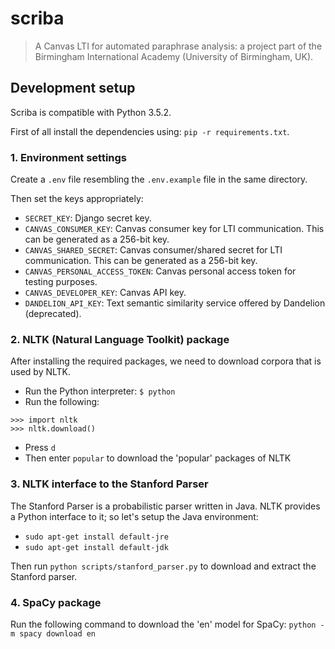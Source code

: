 # scriba

> A Canvas LTI for automated paraphrase analysis: a project part of the Birmingham International Academy (University of Birmingham, UK).

## Development setup

Scriba is compatible with Python 3.5.2.

First of all install the dependencies using: `pip -r requirements.txt`.

### 1. Environment settings

Create a `.env` file resembling the `.env.example` file in the same directory.

Then set the keys appropriately:
- `SECRET_KEY`: Django secret key.
- `CANVAS_CONSUMER_KEY`: Canvas consumer key for LTI communication. This can be generated as a 256-bit key.
- `CANVAS_SHARED_SECRET`: Canvas consumer/shared secret for LTI communication. This can be generated as a 256-bit key.
- `CANVAS_PERSONAL_ACCESS_TOKEN`: Canvas personal access token for testing purposes.
- `CANVAS_DEVELOPER_KEY`: Canvas API key.
- `DANDELION_API_KEY`: Text semantic similarity service offered by Dandelion (deprecated).

### 2. NLTK (Natural Language Toolkit) package

After installing the required packages, we need to download corpora that is used by NLTK.

- Run the Python interpreter: `$ python`
- Run the following:

```
>>> import nltk
>>> nltk.download()
```

- Press `d`
- Then enter `popular` to download the 'popular' packages of NLTK

### 3. NLTK interface to the Stanford Parser

The Stanford Parser is a probabilistic parser written in Java. NLTK provides a Python interface to it;
so let's setup the Java environment:

- `sudo apt-get install default-jre`
- `sudo apt-get install default-jdk`

Then run `python scripts/stanford_parser.py` to download and extract the Stanford parser.

### 4. SpaCy package

Run the following command to download the 'en' model for SpaCy: `python -m spacy download en`
